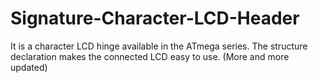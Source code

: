 # Signature-Character-LCD-Header
It is a character LCD hinge available in the ATmega series. The structure declaration makes the connected LCD easy to use. (More and more updated)
